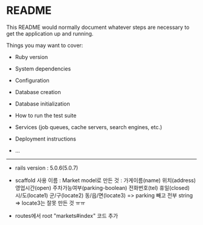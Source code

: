 # README

This README would normally document whatever steps are necessary to get the
application up and running.

Things you may want to cover:

* Ruby version

* System dependencies

* Configuration

* Database creation

* Database initialization

* How to run the test suite

* Services (job queues, cache servers, search engines, etc.)

* Deployment instructions

* ...

------------------------------------------------

* rails version : 5.0.6(5.0.7)

* scaffold 사용
  이름 : Market
  model로 만든 것 : 가게이름(name) 위치(address) 영업시간(open) 주차가능여부(parking-boolean) 전화번호(tel) 휴일(closed) 시/도(locate1) 군/구(locate2) 동/읍/면(locate3) => parking 빼고 전부 string
  => locate3는 잘못 만든 것 ㅠㅠ

* routes에서 root "markets#index" 코드 추가
